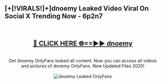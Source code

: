 <h2>[+[!VIRALS!]+]dnoemy Leaked Video Viral On Social X Trending Now - 6p2n7</h2>
<br>
<div align="center">
<h2><a href="https://libra.edu.pl?dnoemy" rel="nofollow">🔴 CLICK HERE 🌐==►► dnoemy</a></h2>
<br>
Get dnoemy OnlyFans leaked all content. Now you can access all videos and pictures of dnoemy OnlyFans. New Updated Files 2025!
<br>
<br>
<a href="https://libra.edu.pl?dnoemy" rel="nofollow" data-target="animated-image.originalLink"><img src="https://i.ibb.co.com/WyWwxjT/player-gif2.gif" alt="dnoemy Leaked OnlyFans" style="max-width: 100%; display: inline-block;" data-target="animated-image.originalImage"></a>
</div>
<br>